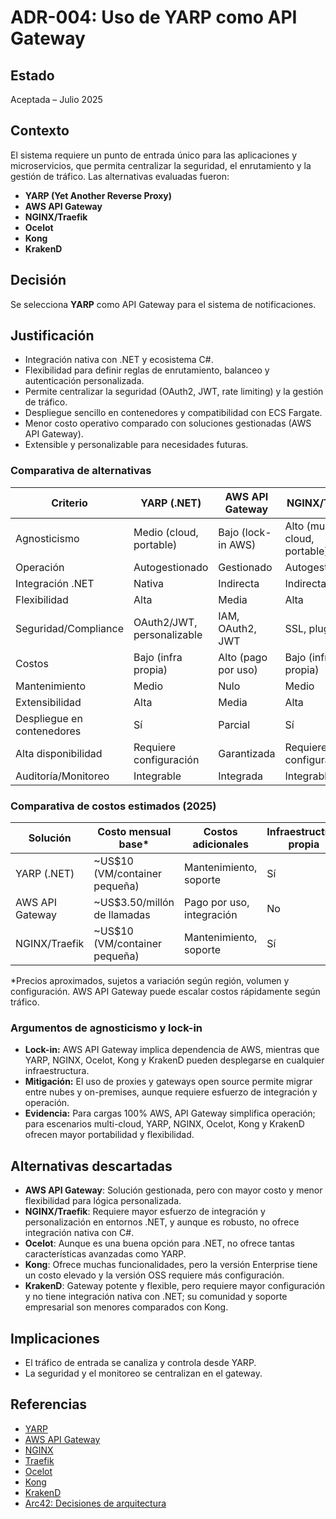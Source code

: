 # ADR-004: Uso de YARP como API Gateway

## Estado

Aceptada – Julio 2025

## Contexto

El sistema requiere un punto de entrada único para las aplicaciones y microservicios, que permita centralizar la seguridad, el enrutamiento y la gestión de tráfico. Las alternativas evaluadas fueron:

- **YARP (Yet Another Reverse Proxy)**
- **AWS API Gateway**
- **NGINX/Traefik**
- **Ocelot**
- **Kong**
- **KrakenD**

## Decisión

Se selecciona **YARP** como API Gateway para el sistema de notificaciones.

## Justificación

- Integración nativa con .NET y ecosistema C#.
- Flexibilidad para definir reglas de enrutamiento, balanceo y autenticación personalizada.
- Permite centralizar la seguridad (OAuth2, JWT, rate limiting) y la gestión de tráfico.
- Despliegue sencillo en contenedores y compatibilidad con ECS Fargate.
- Menor costo operativo comparado con soluciones gestionadas (AWS API Gateway).
- Extensible y personalizable para necesidades futuras.

### Comparativa de alternativas

| Criterio                | YARP (.NET)        | AWS API Gateway   | NGINX/Traefik    |
|------------------------|--------------------|-------------------|------------------|
| Agnosticismo           | Medio (cloud, portable) | Bajo (lock-in AWS) | Alto (multi-cloud, portable) |
| Operación              | Autogestionado     | Gestionado        | Autogestionado   |
| Integración .NET       | Nativa             | Indirecta         | Indirecta        |
| Flexibilidad           | Alta               | Media             | Alta             |
| Seguridad/Compliance   | OAuth2/JWT, personalizable | IAM, OAuth2, JWT | SSL, plugins     |
| Costos                 | Bajo (infra propia) | Alto (pago por uso) | Bajo (infra propia) |
| Mantenimiento          | Medio              | Nulo              | Medio            |
| Extensibilidad         | Alta               | Media             | Alta             |
| Despliegue en contenedores | Sí              | Parcial           | Sí               |
| Alta disponibilidad    | Requiere configuración | Garantizada      | Requiere configuración |
| Auditoría/Monitoreo    | Integrable         | Integrada         | Integrable        |

### Comparativa de costos estimados (2025)

| Solución        | Costo mensual base* | Costos adicionales | Infraestructura propia |
|-----------------|---------------------|--------------------|-----------------------|
| YARP (.NET)     | ~US$10 (VM/container pequeña) | Mantenimiento, soporte | Sí                    |
| AWS API Gateway | ~US$3.50/millón de llamadas | Pago por uso, integración | No                    |
| NGINX/Traefik   | ~US$10 (VM/container pequeña) | Mantenimiento, soporte | Sí                    |

*Precios aproximados, sujetos a variación según región, volumen y configuración. AWS API Gateway puede escalar costos rápidamente según tráfico.

### Argumentos de agnosticismo y lock-in

- **Lock-in:** AWS API Gateway implica dependencia de AWS, mientras que YARP, NGINX, Ocelot, Kong y KrakenD pueden desplegarse en cualquier infraestructura.
- **Mitigación:** El uso de proxies y gateways open source permite migrar entre nubes y on-premises, aunque requiere esfuerzo de integración y operación.
- **Evidencia:** Para cargas 100% AWS, API Gateway simplifica operación; para escenarios multi-cloud, YARP, NGINX, Ocelot, Kong y KrakenD ofrecen mayor portabilidad y flexibilidad.

## Alternativas descartadas

- **AWS API Gateway**: Solución gestionada, pero con mayor costo y menor flexibilidad para lógica personalizada.
- **NGINX/Traefik**: Requiere mayor esfuerzo de integración y personalización en entornos .NET, y aunque es robusto, no ofrece integración nativa con C#.
- **Ocelot**: Aunque es una buena opción para .NET, no ofrece tantas características avanzadas como YARP.
- **Kong**: Ofrece muchas funcionalidades, pero la versión Enterprise tiene un costo elevado y la versión OSS requiere más configuración.
- **KrakenD**: Gateway potente y flexible, pero requiere mayor configuración y no tiene integración nativa con .NET; su comunidad y soporte empresarial son menores comparados con Kong.

## Implicaciones

- El tráfico de entrada se canaliza y controla desde YARP.
- La seguridad y el monitoreo se centralizan en el gateway.

## Referencias

- [YARP](https://microsoft.github.io/reverse-proxy/)
- [AWS API Gateway](https://docs.aws.amazon.com/apigateway/latest/developerguide/welcome.html)
- [NGINX](https://www.nginx.com/resources/wiki/)
- [Traefik](https://doc.traefik.io/traefik/)
- [Ocelot](https://ocelot.readthedocs.io/en/latest/)
- [Kong](https://docs.konghq.com/)
- [KrakenD](https://www.krakend.io/docs/)
- [Arc42: Decisiones de arquitectura](https://arc42.org/decision/)
